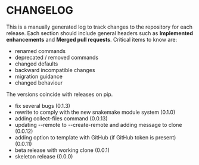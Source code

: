 # CHANGELOG

This is a manually generated log to track changes to the repository for each release.
Each section should include general headers such as **Implemented enhancements**
and **Merged pull requests**. Critical items to know are:

 - renamed commands
 - deprecated / removed commands
 - changed defaults
 - backward incompatible changes
 - migration guidance
 - changed behaviour

The versions coincide with releases on pip.

 - fix several bugs (0.1.3)
 - rewrite to comply with the new snakemake module system (0.1.0)
 - adding collect-files command (0.0.13)
 - updating --remote to --create-remote and adding message to clone (0.0.12)
 - adding option to template with GitHub (if GitHub token is present) (0.0.11)
 - beta release with working clone (0.0.1)
 - skeleton release (0.0.0)
